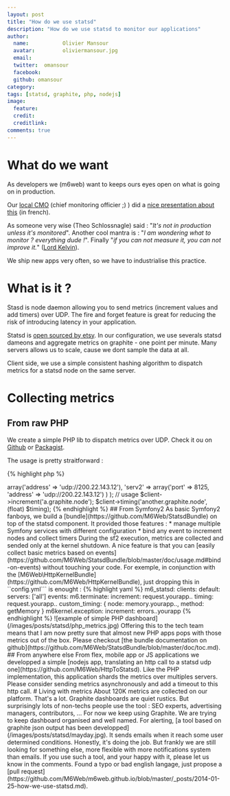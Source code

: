 ```yaml
---
layout: post
title: "How do we use statsd"
description: "How do we use statsd to monitor our applications"
author:
  name:           Olivier Mansour
  avatar:         oliviermansour.jpg
  email:
  twitter:  omansour
  facebook:
  github: omansour
category:
tags: [statsd, graphite, php, nodejs]
image:
  feature:
  credit:
  creditlink:
comments: true
---
```


# What do we want

As developers we (m6web) want to keeps ours eyes open on what is going on in production.

Our [local CMO](https://twitter.com/kenny_dee) (chief monitoring officier ;) ) did a [nice presentation about this](http://www.slideshare.net/kennydee/monitoring-applicatif-pourquoi-et-comment) (in french).

As someone very wise (Theo Schlossnagle) said : "*It's not in production unless it's monitored*". Another cool mantra is : "*I am wondering what to monitor ? everything dude !*". Finally "*if you can not measure it, you can not improve it.*" ([Lord Kelvin](http://en.wikipedia.org/wiki/William_Thomson,_1st_Baron_Kelvin)).

We ship new apps very often, so we have to industrialise this practice.

# What is it ?

Stasd is node daemon allowing you to send metrics (increment values and add timers) over UDP. The fire and forget feature is great for reducing the risk of introducing latency in your application.

Statsd is [open sourced by etsy](https://github.com/etsy/statsd/). In our configuration, we use severals statsd dameons and aggregate metrics on graphite - one point per minute. Many servers allows us to scale, cause we dont sample the data at all.

Client side, we use a simple consistent hashing algorithm to dispatch metrics for a statsd node on the same server.

# Collecting metrics

## From raw PHP

We create a simple PHP lib to dispatch metrics over UDP. Check it ou on [Github](https://github.com/M6Web/Statsd) or [Packagist](https://packagist.org/packages/m6web/statsd).

The usage is pretty straitforward :

{% highlight php %}
<?php
// client creation
$client = new Statsd\Client(
                    array(
                        'serv1' => array('address' => 'udp://200.22.143.12'),
                        'serv2' => array('port' => 8125, 'address' => 'udp://200.22.143.12')
                    )
                );
// usage
$client->increment('a.graphite.node');
$client->timing('another.graphite.node', (float) $timing);
{% endhighlight %}

## From Symfony2

As basic Symfony2 fanboys, we build a [bundle](https://github.com/M6Web/StatsdBundle) on top of the statsd component.
It provided those features :

* manage multiple Symfony services with different configuration
* bind any event to increment nodes and collect timers

During the sf2 execution, metrics are collected and sended only at the kernel shutdown. A nice feature is that you can [easily collect basic metrics based on events](https://github.com/M6Web/StatsdBundle/blob/master/doc/usage.md#bind-on-events) without touching your code.

For exemple, in conjunction with the [M6Web\HttpKernelBundle](https://github.com/M6Web/HttpKernelBundle), just dropping this in ``config.yml``` is enought :

{% highlight yaml %}
m6_statsd:
    clients:
        default:
            servers: ['all']
            events:
              m6.terminate:
                increment:     request.yourapp.<status_code>.<route_name>
                timing:        request.yourapp.<status_code>.<route_name>
                custom_timing: { node: memory.yourapp.<status_code>.<route_name>, method: getMemory }
              m6kernel.exception:
                increment: errors.<status_code>.yourapp
{% endhighlight %}

![example of simple PHP dashboard](/images/posts/statsd/php_metrics.jpg)

Offering this to the tech team means that I am now pretty sure that almost new PHP apps pops with those metrics out of the box.

Please checkout [the bundle documentation on github](https://github.com/M6Web/StatsdBundle/blob/master/doc/toc.md).



## From anywhere else

From flex, mobile app or JS applications we developped a simple [nodejs app, translating an http call to a statsd udp one](https://github.com/M6Web/HttpToStatsd). Like the PHP implementation, this application shards the metrics over multiples servers.

Please consider sending metrics asynchronously and add a timeout to this http call.

# Living with metrics

About 120K metrics are collected on our platform. That's a lot.

Graphite dashboards are quiet rustics. But surprisingly lots of non-techs people use the tool : SEO experts, advertising managers, contributors, ...

For now we keep using Graphite. We are trying to keep dashboard organised and well named.

For alerting, [a tool based on graphite json output has been developped](/images/posts/statsd/mayday.jpg). It sends emails when it reach some user determined conditions. Honestly, it's doing the job. But frankly we are still looking for something else, more flexible with more notifications system than emails.

If you use such a tool, and your happy with it, please let us know in the comments.

Found a typo or bad english langage, just propose a [pull request](https://github.com/M6Web/m6web.github.io/blob/master/_posts/2014-01-25-how-we-use-statsd.md).

